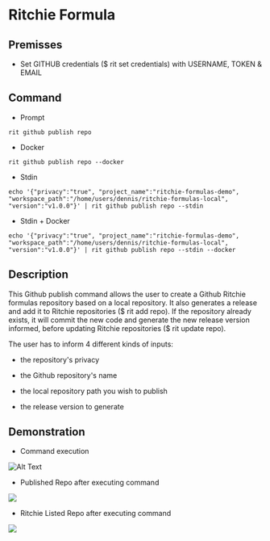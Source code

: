 <!-- markdownlint-disable-file MD013 -->
<!-- markdownlint-disable-file MD033 -->

# Ritchie Formula

## Premisses

- Set GITHUB credentials ($ rit set credentials) with USERNAME, TOKEN & EMAIL

## Command

- Prompt

```rit github publish repo```

- Docker

```rit github publish repo --docker```

- Stdin

```echo '{"privacy":"true", "project_name":"ritchie-formulas-demo", "workspace_path":"/home/users/dennis/ritchie-formulas-local", "version":"v1.0.0"}' | rit github publish repo --stdin```

- Stdin + Docker

```echo '{"privacy":"true", "project_name":"ritchie-formulas-demo", "workspace_path":"/home/users/dennis/ritchie-formulas-local", "version":"v1.0.0"}' | rit github publish repo --stdin --docker```

## Description

This Github publish command allows the user to create a Github Ritchie formulas repository based on a local repository.
It also generates a release and add it to Ritchie repositories ($ rit add repo).
If the repository already exists, it will commit the new code and generate the new release version informed, before updating Ritchie repositories ($ rit update repo).

The user has to inform 4 different kinds of inputs:

- the repository's privacy

- the Github repository's name

- the local repository path you wish to publish

- the release version to generate

## Demonstration

- Command execution

![Alt Text](https://media.giphy.com/media/KAqByBf4loMxXbv3NY/giphy.gif)

- Published Repo after executing command

<img class="special-img-class" src="/github/publish/repo/docs/img/repo-published-on-github.png" />

- Ritchie Listed Repo after executing command

<img class="special-img-class" src="/github/publish/repo/docs/img/rit-list-repo.png" />
